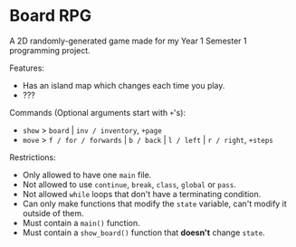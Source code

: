 # Board RPG
A 2D randomly-generated game made for my Year 1 Semester 1 programming project.

Features:
- Has an island map which changes each time you play.
- ???

Commands (Optional arguments start with `+`'s):
- `show` > `board` | `inv / inventory`, `+page`
- `move` > `f / for / forwards` | `b / back` | `l / left` | `r / right`, `+steps`

Restrictions:
- Only allowed to have one `main` file.
- Not allowed to use `continue`, `break`, `class`, `global` or `pass`.
- Not allowed `while` loops that don't have a terminating condition.
- Can only make functions that modify the `state` variable, can't modify it outside of them.
- Must contain a `main()` function.
- Must contain a `show_board()` function that **doesn't** change `state`.
